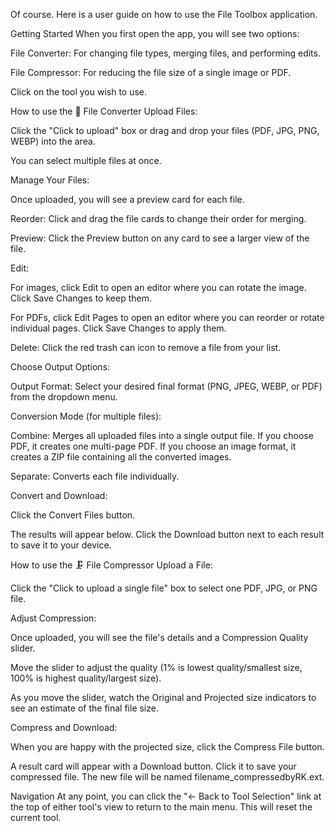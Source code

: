 Of course. Here is a user guide on how to use the File Toolbox application.

Getting Started
When you first open the app, you will see two options:

File Converter: For changing file types, merging files, and performing edits.

File Compressor: For reducing the file size of a single image or PDF.

Click on the tool you wish to use.

How to use the 📁 File Converter
Upload Files:

Click the "Click to upload" box or drag and drop your files (PDF, JPG, PNG, WEBP) into the area.

You can select multiple files at once.

Manage Your Files:

Once uploaded, you will see a preview card for each file.

Reorder: Click and drag the file cards to change their order for merging.

Preview: Click the Preview button on any card to see a larger view of the file.

Edit:

For images, click Edit to open an editor where you can rotate the image. Click Save Changes to keep them.

For PDFs, click Edit Pages to open an editor where you can reorder or rotate individual pages. Click Save Changes to apply them.

Delete: Click the red trash can icon to remove a file from your list.

Choose Output Options:

Output Format: Select your desired final format (PNG, JPEG, WEBP, or PDF) from the dropdown menu.

Conversion Mode (for multiple files):

Combine: Merges all uploaded files into a single output file. If you choose PDF, it creates one multi-page PDF. If you choose an image format, it creates a ZIP file containing all the converted images.

Separate: Converts each file individually.

Convert and Download:

Click the Convert Files button.

The results will appear below. Click the Download button next to each result to save it to your device.

How to use the 🗜️ File Compressor
Upload a File:

Click the "Click to upload a single file" box to select one PDF, JPG, or PNG file.

Adjust Compression:

Once uploaded, you will see the file's details and a Compression Quality slider.

Move the slider to adjust the quality (1% is lowest quality/smallest size, 100% is highest quality/largest size).

As you move the slider, watch the Original and Projected size indicators to see an estimate of the final file size.

Compress and Download:

When you are happy with the projected size, click the Compress File button.

A result card will appear with a Download button. Click it to save your compressed file. The new file will be named filename_compressedbyRK.ext.

Navigation
At any point, you can click the "← Back to Tool Selection" link at the top of either tool's view to return to the main menu. This will reset the current tool.
